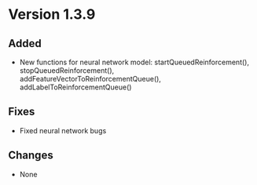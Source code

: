 # Version 1.3.9

## Added

* New functions for neural network model: startQueuedReinforcement(), stopQueuedReinforcement(), addFeatureVectorToReinforcementQueue(), addLabelToReinforcementQueue()

## Fixes

* Fixed neural network bugs

## Changes

* None
